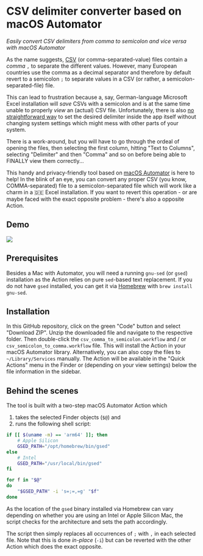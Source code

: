 # CSV delimiter converter based on macOS Automator
*Easily convert CSV delimiters from comma to semicolon and vice versa with macOS
Automator*

As the name suggests,
[CSV](https://en.wikipedia.org/wiki/Comma-separated_values#Standardization) (or
comma-separated-value) files contain a *comma* `,`  to separate the different
values. However, many European countries use the comma as a decimal separator
and therefore by default revert to a semicolon `;` to separate values in a CSV
(or rather, a semicolon-separated-file) file.

This can lead to frustration because a, say, German-language Microsoft Excel
installation will *save* CSVs with a semicolon and is at the same time unable to
properly *view* an (actual) CSV file. Unfortunately, there is also [no
straightforward way](https://superuser.com/a/988762) to set the desired
delimiter inside the app itself without changing system settings which might
mess with other parts of your system.

There is a work-around, but you will have to go through the ordeal of opening
the files, then selecting the first column, hitting "Text to Columns", selecting
"Delimiter" and then "Comma" and so on before being able to FINALLY view them
correctly...

This handy and privacy-friendly tool based on [macOS
Automator](https://support.apple.com/guide/automator/welcome/mac) is here to
help! In the blink of an eye, you can convert any proper CSV (you know,
COMMA-separated) file to a semicolon-separated file which will work like a charm
in a :de: Excel installation. If you want to revert this operation - or are
maybe faced with the exact opposite problem - there's also a opposite Action.

## Demo
![](delim-converter-demo.gif)

## Prerequisites
Besides a Mac with Automator, you will need a running `gnu-sed` (or `gsed`)
installation as the Action relies on pure `sed`-based text replacement. If you
do not have `gsed` installed, you can get it via
[Homebrew](https://formulae.brew.sh/formula/gnu-sed) with `brew install
gnu-sed`.

## Installation
In this GitHub repository, click on the green "Code" button and select "Download
ZIP". Unzip the downloaded file and navigate to the respective folder. Then
double-click the `csv_comma_to_semicolon.workflow` and / or
`csv_semicolon_to_comma.workflow` file. This will install the Action in your
macOS Automator library. Alternatively, you can also copy the files to
`~/Library/Services` manually. The Action will be available in the "Quick
Actions" menu in the Finder or (depending on your view settings) below the file
information in the sidebar.

## Behind the scenes
The tool is built with a two-step macOS Automator Action which
1. takes the selected Finder objects (`$@`) and
2. runs the following shell script:

```bash
if [[ $(uname -m) == 'arm64' ]]; then
    # Apple Silicon
    GSED_PATH="/opt/homebrew/bin/gsed"
else
    # Intel
    GSED_PATH="/usr/local/bin/gsed"
fi

for f in "$@"
do
    "$GSED_PATH" -i 's=;=,=g' "$f"
done
```

As the location of the `gsed` binary installed via Homebrew can vary depending
on whether you are using an Intel or Apple Silicon Mac, the script checks for
the architecture and sets the path accordingly.

The script then simply replaces all occurrences of `;` with `,` in each selected file. Note
that this is done *in-place* (`-i`) but can be reverted with the other Action
which does the exact opposite.
